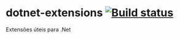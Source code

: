 ﻿# dotnet-extensions [![Build status](https://ci.appveyor.com/api/projects/status/1xd4anbwq48scu9f/branch/master?svg=true)](https://ci.appveyor.com/project/fmmsilva/dotnet-extensions/branch/master)

Extensões úteis para .Net
